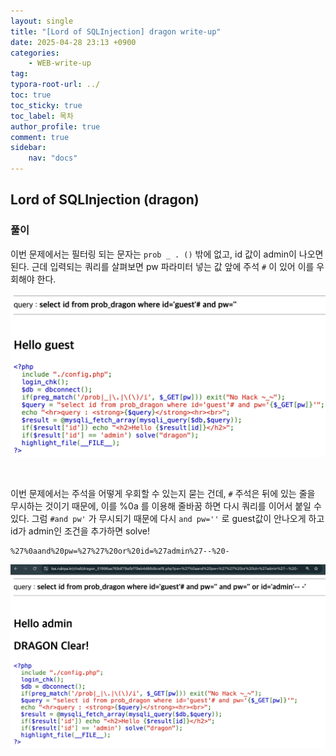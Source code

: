 ```yaml
---
layout: single
title: "[Lord of SQLInjection] dragon write-up"
date: 2025-04-28 23:13 +0900
categories: 
    - WEB-write-up
tag:
typora-root-url: ../
toc: true
toc_sticky: true
toc_label: 목차
author_profile: true
comment: true
sidebar:
    nav: "docs"
---
```


## Lord of SQLInjection (dragon)

### 풀이

이번 문제에서는 필터링 되는 문자는 `prob _ . ()` 밖에 없고, id 값이 admin이 나오면 된다. 근데 입력되는 쿼리를 살펴보면 pw 파라미터 넣는 값 앞에 주석 `#` 이 있어 이를 우회해야 한다.

![image-20250428231353402](/images/2025-04-28-los-dragon/image-20250428231353402.png)

<br>

이번 문제에서는 주석을 어떻게 우회할 수 있는지 묻는 건데, `#` 주석은 뒤에 있는 줄을 무시하는 것이기 때문에, 이를 %0a 를 이용해 줄바꿈 하면 다시 쿼리를 이어서 붙일 수 있다. 그럼 `#and pw'` 가 무시되기 때문에 다시 `and pw=''` 로 guest값이 안나오게 하고 id가 admin인 조건을 추가하면 solve!

```
%27%0aand%20pw=%27%27%20or%20id=%27admin%27--%20-
```

![image-20250428232552271](/images/2025-04-28-los-dragon/image-20250428232552271.png)